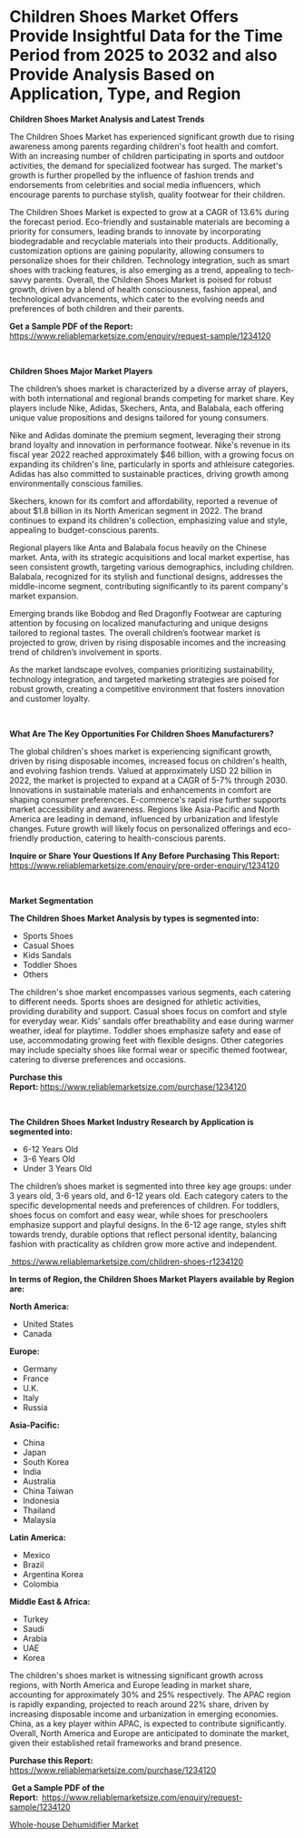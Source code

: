 <p><h1>Children Shoes Market Offers Provide Insightful Data for the Time Period from 2025 to 2032 and also Provide Analysis Based on Application, Type, and Region</h1></p><p><strong>Children Shoes Market Analysis and Latest Trends</strong></p>
<p><p>The Children Shoes Market has experienced significant growth due to rising awareness among parents regarding children's foot health and comfort. With an increasing number of children participating in sports and outdoor activities, the demand for specialized footwear has surged. The market's growth is further propelled by the influence of fashion trends and endorsements from celebrities and social media influencers, which encourage parents to purchase stylish, quality footwear for their children.</p><p>The Children Shoes Market is expected to grow at a CAGR of 13.6% during the forecast period. Eco-friendly and sustainable materials are becoming a priority for consumers, leading brands to innovate by incorporating biodegradable and recyclable materials into their products. Additionally, customization options are gaining popularity, allowing consumers to personalize shoes for their children. Technology integration, such as smart shoes with tracking features, is also emerging as a trend, appealing to tech-savvy parents. Overall, the Children Shoes Market is poised for robust growth, driven by a blend of health consciousness, fashion appeal, and technological advancements, which cater to the evolving needs and preferences of both children and their parents.</p></p>
<p><strong>Get a Sample PDF of the Report:&nbsp;</strong> <a href="https://www.reliablemarketsize.com/enquiry/request-sample/1234120?utm_campaign=973&utm_medium=2&utm_source=Github&utm_content=ia&utm_term=09022025&utm_id=children-shoes">https://www.reliablemarketsize.com/enquiry/request-sample/1234120</a></p>
<p>&nbsp;</p>
<p><strong>Children Shoes Major Market Players</strong></p>
<p><p>The children’s shoes market is characterized by a diverse array of players, with both international and regional brands competing for market share. Key players include Nike, Adidas, Skechers, Anta, and Balabala, each offering unique value propositions and designs tailored for young consumers.</p><p>Nike and Adidas dominate the premium segment, leveraging their strong brand loyalty and innovation in performance footwear. Nike's revenue in its fiscal year 2022 reached approximately $46 billion, with a growing focus on expanding its children's line, particularly in sports and athleisure categories. Adidas has also committed to sustainable practices, driving growth among environmentally conscious families.</p><p>Skechers, known for its comfort and affordability, reported a revenue of about $1.8 billion in its North American segment in 2022. The brand continues to expand its children's collection, emphasizing value and style, appealing to budget-conscious parents.</p><p>Regional players like Anta and Balabala focus heavily on the Chinese market. Anta, with its strategic acquisitions and local market expertise, has seen consistent growth, targeting various demographics, including children. Balabala, recognized for its stylish and functional designs, addresses the middle-income segment, contributing significantly to its parent company's market expansion.</p><p>Emerging brands like Bobdog and Red Dragonfly Footwear are capturing attention by focusing on localized manufacturing and unique designs tailored to regional tastes. The overall children’s footwear market is projected to grow, driven by rising disposable incomes and the increasing trend of children’s involvement in sports.</p><p>As the market landscape evolves, companies prioritizing sustainability, technology integration, and targeted marketing strategies are poised for robust growth, creating a competitive environment that fosters innovation and customer loyalty.</p></p>
<p>&nbsp;</p>
<p><strong>What Are The Key Opportunities For Children Shoes Manufacturers?</strong></p>
<p><p>The global children's shoes market is experiencing significant growth, driven by rising disposable incomes, increased focus on children's health, and evolving fashion trends. Valued at approximately USD 22 billion in 2022, the market is projected to expand at a CAGR of 5-7% through 2030. Innovations in sustainable materials and enhancements in comfort are shaping consumer preferences. E-commerce's rapid rise further supports market accessibility and awareness. Regions like Asia-Pacific and North America are leading in demand, influenced by urbanization and lifestyle changes. Future growth will likely focus on personalized offerings and eco-friendly production, catering to health-conscious parents.</p></p>
<p><strong>Inquire or Share Your Questions If Any Before Purchasing This Report:</strong> <a href="https://www.reliablemarketsize.com/enquiry/pre-order-enquiry/1234120?utm_campaign=973&utm_medium=2&utm_source=Github&utm_content=ia&utm_term=09022025&utm_id=children-shoes">https://www.reliablemarketsize.com/enquiry/pre-order-enquiry/1234120</a></p>
<p>&nbsp;</p>
<p><strong>Market Segmentation</strong></p>
<p><strong>The Children Shoes Market Analysis by types is segmented into:</strong></p>
<p><ul><li>Sports Shoes</li><li>Casual Shoes</li><li>Kids Sandals</li><li>Toddler Shoes</li><li>Others</li></ul></p>
<p><p>The children's shoe market encompasses various segments, each catering to different needs. Sports shoes are designed for athletic activities, providing durability and support. Casual shoes focus on comfort and style for everyday wear. Kids' sandals offer breathability and ease during warmer weather, ideal for playtime. Toddler shoes emphasize safety and ease of use, accommodating growing feet with flexible designs. Other categories may include specialty shoes like formal wear or specific themed footwear, catering to diverse preferences and occasions.</p></p>
<p><strong>Purchase this Report:&nbsp;</strong><a href="https://www.reliablemarketsize.com/purchase/1234120?utm_campaign=973&utm_medium=2&utm_source=Github&utm_content=ia&utm_term=09022025&utm_id=children-shoes">https://www.reliablemarketsize.com/purchase/1234120</a></p>
<p>&nbsp;</p>
<p><strong>The Children Shoes Market Industry Research by Application is segmented into:</strong></p>
<p><ul><li>6-12 Years Old</li><li>3-6 Years Old</li><li>Under 3 Years Old</li></ul></p>
<p><p>The children’s shoes market is segmented into three key age groups: under 3 years old, 3-6 years old, and 6-12 years old. Each category caters to the specific developmental needs and preferences of children. For toddlers, shoes focus on comfort and easy wear, while shoes for preschoolers emphasize support and playful designs. In the 6-12 age range, styles shift towards trendy, durable options that reflect personal identity, balancing fashion with practicality as children grow more active and independent.</p></p>
<p><a href="https://www.reliablemarketsize.com/children-shoes-r1234120?utm_campaign=973&utm_medium=2&utm_source=Github&utm_content=ia&utm_term=09022025&utm_id=children-shoes">&nbsp;https://www.reliablemarketsize.com/children-shoes-r1234120</a></p>
<p><strong>In terms of Region, the Children Shoes Market Players available by Region are:</strong></p>
<p>
    <p> <strong> North America: </strong>
        <ul>
            <li>United States</li>
            <li>Canada</li>
        </ul>
        </p> 
    <p> <strong> Europe: </strong>
        <ul>
            <li>Germany</li>
            <li>France</li>
            <li>U.K.</li>
            <li>Italy</li>
            <li>Russia</li>
        </ul>
        </p> 
    <p> <strong> Asia-Pacific: </strong>
        <ul>
            <li>China</li>
            <li>Japan</li>
            <li>South Korea</li>
            <li>India</li>
            <li>Australia</li>
            <li>China Taiwan</li>
            <li>Indonesia</li>
            <li>Thailand</li>
            <li>Malaysia</li>
        </ul>
        </p> 
    <p> <strong> Latin America: </strong>
        <ul>
            <li>Mexico</li>
            <li>Brazil</li>
            <li>Argentina Korea</li>
            <li>Colombia</li>
        </ul>
        </p> 
    <p> <strong> Middle East & Africa: </strong>
        <ul>
            <li>Turkey</li>
            <li>Saudi</li>
            <li>Arabia</li>
            <li>UAE</li>
            <li>Korea</li>
        </ul>
    </p>
    </p>
<p><p>The children's shoes market is witnessing significant growth across regions, with North America and Europe leading in market share, accounting for approximately 30% and 25% respectively. The APAC region is rapidly expanding, projected to reach around 22% share, driven by increasing disposable income and urbanization in emerging economies. China, as a key player within APAC, is expected to contribute significantly. Overall, North America and Europe are anticipated to dominate the market, given their established retail frameworks and brand presence.</p></p>
<p><strong>Purchase this Report: </strong><a href="https://www.reliablemarketsize.com/purchase/1234120?utm_campaign=973&utm_medium=2&utm_source=Github&utm_content=ia&utm_term=09022025&utm_id=children-shoes">https://www.reliablemarketsize.com/purchase/1234120</a></p>
<p>&nbsp;<strong>Get a Sample PDF of the Report:&nbsp;&nbsp;</strong><a href="https://www.reliablemarketsize.com/enquiry/request-sample/1234120?utm_campaign=973&utm_medium=2&utm_source=Github&utm_content=ia&utm_term=09022025&utm_id=children-shoes">https://www.reliablemarketsize.com/enquiry/request-sample/1234120</a></p>
<p><strong></strong></p>
<p><p><a href="https://github.com/castoriffic/Market-Research-Report-List-5/blob/main/whole-house-dehumidifier-market.md?utm_campaign=973&utm_medium=2&utm_source=Github&utm_content=ia&utm_term=09022025&utm_id=children-shoes">Whole-house Dehumidifier Market</a></p></p>